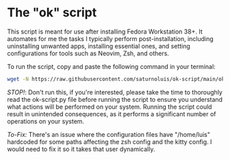 # The "ok" script
 
This script is meant for use after installing Fedora Workstation 38+.
It automates for me the tasks I typically perform post-installation,
including uninstalling unwanted apps, installing essential ones, and setting
configurations for tools such as Neovim, Zsh, and others.

To run the script, copy and paste the following command in your terminal:
 
```bash
wget -N https://raw.githubusercontent.com/saturnoluis/ok-script/main/ok-script.py && python3 ok-script.py
```
 
*STOP!*: Don't run this, if you're interested, please take the time to
thoroughly read the ok-script.py file before running the script to ensure you
understand what actions will be performed on your system. Running the script
could result in unintended consequences, as it performs a significant number of
operations on your system.

*To-Fix:* There's an issue where the configuration files have "/home/luis" hardcoded
for some paths affecting the zsh config and the kitty config.
I would need to fix it so it takes that user dynamically.
